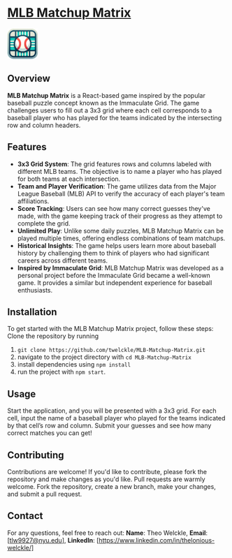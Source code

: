 # <a href="https://baseball-grid.vercel.app/" target="_blank">MLB Matchup Matrix</a>

<img src="./public/baseball-favicon.png" alt="BaseballGrid Logo" width="70" height="70">

## Overview

**MLB Matchup Matrix** is a React-based game inspired by the popular baseball puzzle concept known as the Immaculate Grid. The game challenges users to fill out a 3x3 grid where each cell corresponds to a baseball player who has played for the teams indicated by the intersecting row and column headers.

## Features

- **3x3 Grid System**: The grid features rows and columns labeled with different MLB teams. The objective is to name a player who has played for both teams at each intersection.
- **Team and Player Verification**: The game utilizes data from the Major League Baseball (MLB) API to verify the accuracy of each player's team affiliations.
- **Score Tracking**: Users can see how many correct guesses they've made, with the game keeping track of their progress as they attempt to complete the grid.
- **Unlimited Play**: Unlike some daily puzzles, MLB Matchup Matrix can be played multiple times, offering endless combinations of team matchups.
- **Historical Insights**: The game helps users learn more about baseball history by challenging them to think of players who had significant careers across different teams.
- **Inspired by Immaculate Grid**: MLB Matchup Matrix was developed as a personal project before the Immaculate Grid became a well-known game. It provides a similar but independent experience for baseball enthusiasts.

## Installation

To get started with the MLB Matchup Matrix project, follow these steps: Clone the repository by running 
1) `git clone https://github.com/twelckle/MLB-Matchup-Matrix.git`
2) navigate to the project directory with `cd MLB-Matchup-Matrix`
3) install dependencies using `npm install`
4) run the project with `npm start`.

## Usage

Start the application, and you will be presented with a 3x3 grid. For each cell, input the name of a baseball player who played for the teams indicated by that cell’s row and column. Submit your guesses and see how many correct matches you can get!

## Contributing

Contributions are welcome! If you'd like to contribute, please fork the repository and make changes as you'd like. Pull requests are warmly welcome. Fork the repository, create a new branch, make your changes, and submit a pull request.



## Contact

For any questions, feel free to reach out: **Name**: Theo Welckle, **Email**: [tlw9927@nyu.edu], **LinkedIn**: [https://www.linkedin.com/in/thelonious-welckle/]
